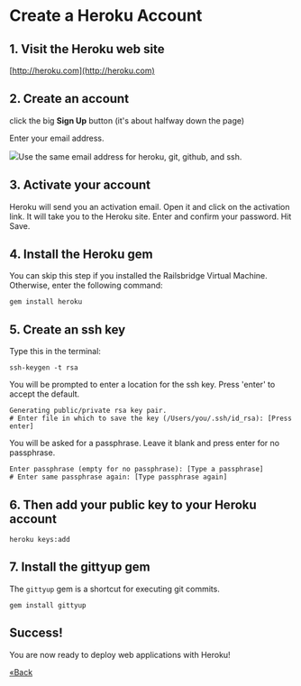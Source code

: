 # Create a Heroku Account
## 1. Visit the Heroku web site

[http://heroku.com](http://heroku.com)

## 2. Create an account
click the big **Sign Up** button (it's about halfway down the page)

Enter your email address.

![](/images/warning.png)Use the same email address for heroku, git, github, and ssh.

## 3. Activate your account
Heroku will send you an activation email. Open it and click on the activation link. It will take you to the Heroku site. Enter and confirm your password. Hit Save.

## 4. Install the Heroku gem

You can skip this step if you installed the Railsbridge Virtual Machine.
Otherwise, enter the following command:

```text
gem install heroku
```

## 5. Create an ssh key

Type this in the terminal:

```text
ssh-keygen -t rsa
```

You will be prompted to enter a location for the ssh key. Press 'enter' to accept the default.

```text
Generating public/private rsa key pair.
# Enter file in which to save the key (/Users/you/.ssh/id_rsa): [Press enter]
```

You will be asked for a passphrase. Leave it blank and press enter for no passphrase.

```text
Enter passphrase (empty for no passphrase): [Type a passphrase]
# Enter same passphrase again: [Type passphrase again]
```

## 6. Then add your public key to your Heroku account

```text
heroku keys:add
```

## 7. Install the gittyup gem 

The `gittyup` gem is a shortcut for executing git commits.

```text
gem install gittyup
```

## Success!
You are now ready to deploy web applications with Heroku!

[«Back](/installfest)
